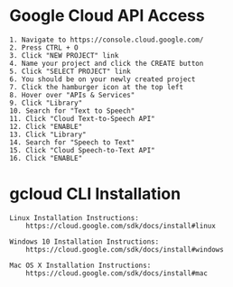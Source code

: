 # Google Cloud API Access
    1. Navigate to https://console.cloud.google.com/
    2. Press CTRL + O
    3. Click "NEW PROJECT" link
    4. Name your project and click the CREATE button
    5. Click "SELECT PROJECT" link
    6. You should be on your newly created project
    7. Click the hamburger icon at the top left
    8. Hover over "APIs & Services"
    9. Click "Library"
    10. Search for "Text to Speech"
    11. Click "Cloud Text-to-Speech API"
    12. Click "ENABLE"
    13. Click "Library"
    14. Search for "Speech to Text"
    15. Click "Cloud Speech-to-Text API"
    16. Click "ENABLE"

# gcloud CLI Installation
    Linux Installation Instructions:
        https://cloud.google.com/sdk/docs/install#linux
        
    Windows 10 Installation Instructions:
        https://cloud.google.com/sdk/docs/install#windows
        
    Mac OS X Installation Instructions:
        https://cloud.google.com/sdk/docs/install#mac
